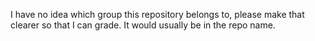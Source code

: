 I have no idea which group this repository belongs to, please make that clearer so that I can grade. It would usually be in the repo name. 
